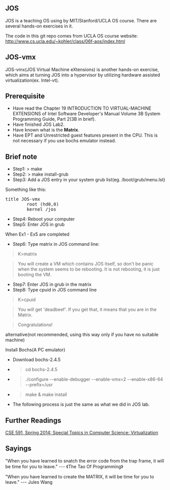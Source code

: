 JOS
-----
JOS is a teaching OS using by MIT/Stanford/UCLA OS course. There are several hands-on exercises in it. 

The code in this git repo comes from UCLA OS course website:
http://www.cs.ucla.edu/~kohler/class/06f-aos/index.html

JOS-vmx
-------
JOS-vmx(JOS Virtual Machine eXtensions) is another hands-on exercise, which aims at turning JOS into a hypervisor by utilizing hardware assisted virtualization(ex. Intel-vt).

Prerequisite
-------
* Have read the Chapter 19 INTRODUCTION TO VIRTUAL-MACHINE EXTENSIONS of Intel Software Developer's Manual Volume 3B System Programming Guide, Part 2(3B in brief).
* Have finished JOS Lab2.
* Have known what is the **Matrix**. 
* Have EPT and Unrestricted guest features present in the CPU. This is not necessary if you use bochs emulator instead.

Brief note
-------
* Step1: > make
* Step2: > make install-grub
* Step3: Add a JOS entry in your system grub list(eg. /boot/grub/menu.lst)

Something like this:
<pre>
title JOS-vmx
        root (hd0,0)
        kernel /jos
</pre>
* Step4: Reboot your computer
* Step5: Enter JOS in grub

When Ex1 - Ex5 are completed

* Step6: Type matrix in JOS command line:

>  K>matrix

> You will create a VM which contains JOS itself, so don't be panic when the system seems to be rebooting. It is not rebooting, it is just booting the VM.

* Step7: Enter JOS in grub in the matrix
* Step8: Type cpuid in JOS command line

> K>cpuid

> You will get 'deadbeef'. If you get that, it means that you are in the Matrix.

> Congratulations!


alternative(not recommended, using this way only if you have no suitable machine)

Install Bochs(A PC emulator)
* Download bochs-2.4.5
* > cd bochs-2.4.5
* > ./configure --enable-debugger  --enable-vmx=2 --enable-x86-64 --prefix=/usr
* > make & make install
* The following process is just the same as what we did in JOS lab.

Further Readings
-------

[CSE 591, Spring 2014: Special Topics in Computer Science: Virtualization](http://www.cs.stonybrook.edu/~porter/courses/cse591/s14/index.html)



Sayings
-------

"When you have learned to snatch the error code from the trap frame, it will be time for you to leave." --- 《The Tao Of Programming》


"When you have learned to create the MATRIX, it will be time for you to leave." --- Jules Wang
